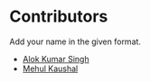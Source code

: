 # Contributors

Add your name in the given format.

* [Alok Kumar Singh](https://github.com/akstron)
* [Mehul Kaushal](https://github.com/Destroyer4114)
